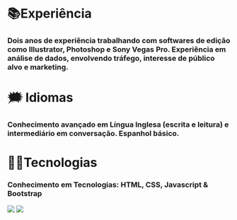 # 📚Experiência
### Dois anos de experiência trabalhando com softwares de edição como Illustrator, Photoshop e Sony Vegas Pro. Experiência em análise de dados, envolvendo tráfego, interesse de público alvo e marketing.

# 🗯 Idiomas
### Conhecimento avançado em Língua Inglesa (escrita e leitura) e intermediário em conversação. Espanhol básico.

# 👨‍💻Tecnologias
### Conhecimento em Tecnologias: HTML, CSS, Javascript & Bootstrap

[![](https://github-readme-stats.vercel.app/api?username=NandoPla&show_icons=true&theme=dracula&include_all_commits=true&count_private=true)](https://github.com/NandoPla)
![](https://github-readme-stats.vercel.app/api/top-langs/?username=NandoPla&layout=compact&langs_count=16&theme=dracula)
